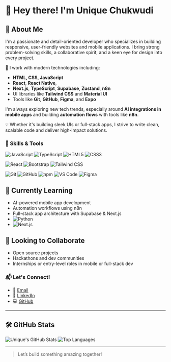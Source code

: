 # 👋 Hey there! I'm Unique Chukwudi

## 🚀 About Me
I'm a passionate and detail-oriented  developer who specializes in building responsive, user-friendly websites and mobile applications. I bring strong problem-solving skills, a collaborative spirit, and a keen eye for design into every project.

🔧 I work with modern technologies including:
- **HTML, CSS, JavaScript**
- **React**, **React Native**, 
- **Next.js**, **TypeScript**, **Supabase**, **Zustand**, **n8n**
- UI libraries like **Tailwind CSS** and **Material UI**
- Tools like **Git**, **GitHub**, **Figma**, and **Expo**

I'm always exploring new tech trends, especially around **AI integrations in mobile apps** and building **automation flows** with tools like **n8n**.

💡 Whether it's building sleek UIs or full-stack apps, I strive to write clean, scalable code and deliver high-impact solutions.

### 🧰 Skills & Tools

![JavaScript](https://img.shields.io/badge/-JavaScript-F7DF1E?logo=javascript&logoColor=000)
![TypeScript](https://img.shields.io/badge/-TypeScript-3178C6?logo=typescript&logoColor=white)
![HTML5](https://img.shields.io/badge/-HTML5-E34F26?logo=html5&logoColor=white)
![CSS3](https://img.shields.io/badge/-CSS3-1572B6?logo=css3&logoColor=white)

![React](https://img.shields.io/badge/-React-61DAFB?logo=react&logoColor=black)
![Bootstrap](https://img.shields.io/badge/-Bootstrap-7952B3?logo=bootstrap&logoColor=white)
![Tailwind CSS](https://img.shields.io/badge/-Tailwind_CSS-06B6D4?logo=tailwind-css&logoColor=white)


![Git](https://img.shields.io/badge/-Git-F05032?logo=git&logoColor=white)
![GitHub](https://img.shields.io/badge/-GitHub-181717?logo=github&logoColor=white)
![npm](https://img.shields.io/badge/-npm-CB3837?logo=npm&logoColor=white)
![VS Code](https://img.shields.io/badge/-VS_Code-007ACC?logo=visual-studio-code&logoColor=white)
![Figma](https://img.shields.io/badge/-Figma-F24E1E?logo=figma&logoColor=white)

## 🌱 Currently Learning
- AI-powered mobile app development
- Automation workflows using n8n
- Full-stack app architecture with Supabase & Next.js
- ![Python](https://img.shields.io/badge/-Python-3776AB?logo=python&logoColor=white)
- ![Next.js](https://img.shields.io/badge/-Next.js-000000?logo=next.js&logoColor=white)

## 🤝 Looking to Collaborate
- Open source projects
- Hackathons and dev communities
- Internships or entry-level roles in mobile or full-stack dev

### 📬 Let's Connect!

- 📧 [Email](mailto:uniquechukwudi09@gmail.com)
- 💼 [LinkedIn](https://www.linkedin.com/in/UniqueChukwudi)
- 💻 [GitHub](https://github.com/unique0123)
---

## 🛠️ GitHub Stats

![Unique's GitHub Stats](https://github-readme-stats.vercel.app/api?username=unique0123&show_icons=true&theme=radical)
![Top Languages](https://github-readme-stats.vercel.app/api/top-langs/?username=unique0123&layout=compact&theme=radical)

---

> Let’s build something amazing together!
